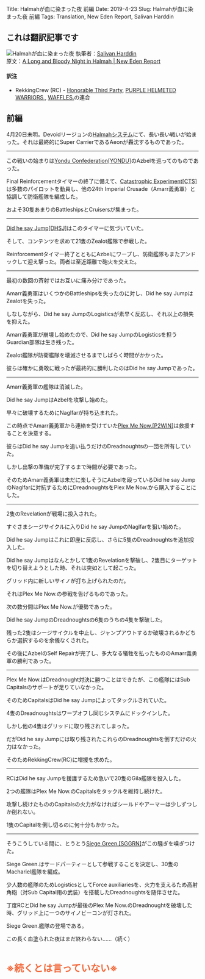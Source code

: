 Title: Halmahが血に染まった夜 前編
Date: 2019-4-23
Slug: Halmahが血に染まった夜 前編
Tags: Translation, New Eden Report, Salivan Harddin

## これは翻訳記事です
![Halmahが血に染まった夜]({static}/images/Halmahが血に染まった夜.jpg)
執筆者：[Salivan Harddin](https://newedenreport.com/author/salivanharddin/)  
原文：[A Long and Bloody Night in Halmah | New Eden Report](https://newedenreport.com/2019/04/22/a-long-and-bloody-night-in-halmah/)

#### 訳注
- RekkingCrew (RC) - [Honorable Third Party](https://zkillboard.com/alliance/99004567/), [PURPLE HELMETED WARRIORS ](https://zkillboard.com/alliance/173714703/), [WAFFLES.](https://zkillboard.com/alliance/99003579/)の連合

## 前編
4月20日未明。Devoidリージョンの[Halmahシステム](http://evemaps.dotlan.net/map/Devoid/Halmah)にて、長い長い戦いが始まった。それは最終的にSuper CarrierであるAeonが轟沈するものであった。

----

この戦いの始まりは[Yondu Confederation[YONDU]](http://evemaps.dotlan.net/alliance/Yondu_Confederation)のAzbelを巡ってのものであった。

Final Reinforcementタイマーの終了に備えて、[Catastrophic Experiment[CTS]](http://evemaps.dotlan.net/alliance/Catastrophic_Experiment)は多数のパイロットを動員し、他の24th Imperial Crusade（Amarr義勇軍）と協調して防衛艦隊を編成した。

およそ30隻あまりのBattleshipsとCruisersが集まった。

----

[Did he say Jump[DHSJ]](http://evemaps.dotlan.net/corp/Did_he_say_Jump)はこのタイマーに気づいていた。

そして、コンテンツを求めて21隻のZealot艦隊で参戦した。

Reinforcementタイマー終了とともにAzbelにワープし、防衛艦隊もまたアンドックして迎え撃った。両者は至近距離で砲火を交えた。

----

最初の数回の斉射ではお互いに痛み分けであった。

Amarr義勇軍はいくつかのBattleshipsを失ったのに対し、Did he say JumpはZealotを失った。

しなしながら、Did he say JumpのLogisticsが素早く反応し、それ以上の損失を抑えた。

Amarr義勇軍が崩壊し始めたので、Did he say JumpのLogisticsを担うGuardian部隊は生き残った。

Zealot艦隊が防衛艦隊を壊滅させるまでしばらく時間がかかった。

彼らは確かに勇敢に戦ったが最終的に勝利したのはDid he say Jumpであった。

----

Amarr義勇軍の艦隊は消滅した。

Did he say JumpはAzbelを攻撃し始めた。

早々に破壊するためにNaglfarが持ち込まれた。

この時点でAmarr義勇軍から連絡を受けていた[Plex Me Now.[P2WIN]](http://evemaps.dotlan.net/alliance/Plex_Me_Now.)は救援することを決意する。

彼らはDid he say Jumpを追い払うだけのDreadnoughtsの一団を所有していた。

しかし出撃の準備が完了するまで時間が必要であった。

そのためAmarr義勇軍は未だに楽しそうにAzbelを殴っているDid he say JumpのNaglfarに対抗するためにDreadnoughtsをPlex Me Now.から購入することにした。

----

2隻のRevelationが戦場に投入された。

すぐさまシージサイクルに入りDid he say JumpのNaglfarを狙い始めた。

Did he say Jumpはこれに即座に反応し、さらに5隻のDreadnoughtsを追加投入した。

Did he say Jumpはなんとかして1隻のRevelationを撃破し、2隻目にターゲットを切り替えようとした時、それは突如として起こった。

グリッド内に新しいサイノが打ち上げられたのだ。

それはPlex Me Now.の参戦を告げるものであった。

次の数分間はPlex Me Now.が優勢であった。

Did he say JumpのDreadnoughtsの6隻のうちの4隻を撃破した。

残った2隻はシージサイクルを中止し、ジャンプアウトするか破壊されるかどちらか選択するのを余儀なくされた。

その後にAzbelのSelf Repairが完了し、多大なる犠牲を払ったもののAmarr義勇軍の勝利であった。

----

Plex Me Now.はDreadnought対決に勝つことはできたが、この艦隊にはSub Capitalsのサポートが足りていなかった。

そのためCapitalsはDid he say Jumpによってタックルされていた。

4隻のDreadnoughtsはワープオフし同じシステムにドックインした。

しかし他の4隻はグリッドに取り残されてしまった。

だがDid he say Jumpには取り残されたこれらのDreadnoughtsを倒すだけの火力はなかった。

そのためRekkingCrew(RC)に増援を求めた。

----

RCはDid he say Jumpを援護するため急いで20隻のGila艦隊を投入した。

2つの艦隊はPlex Me Now.のCapitalsをタックルを維持し続けた。

攻撃し続けたもののCapitalsの火力がなければシールドやアーマーは少しずつしか削れない。

1隻のCapitalを倒し切るのに何十分もかかった。

----

そうこうしている間に、とうとう[Siege Green.[SGGRN]](http://evemaps.dotlan.net/alliance/Siege_Green.)がこの騒ぎを嗅ぎつけた。

Siege Green.はサードパーティーとして参戦することを決定し、30隻のMachariel艦隊を編成。

少人数の艦隊のためLogisticsとしてForce auxiliariesを、火力を支えるため高射角砲（対Sub Capital用の武装）を搭載したDreadnoughtsを随伴させた。

丁度RCとDid he say Jumpが最後のPlex Me Now.のDreadnoughtを破壊した時、グリッド上に一つのサイノビーコンが灯された。

Siege Green.艦隊の登場である。

この長く血塗られた夜はまだ終わらない……（続く）

<br /><br />
<b style="font-size: 180%; color: #f26a3d">※続くとは言っていない※</b>
<br /><br /><br />
